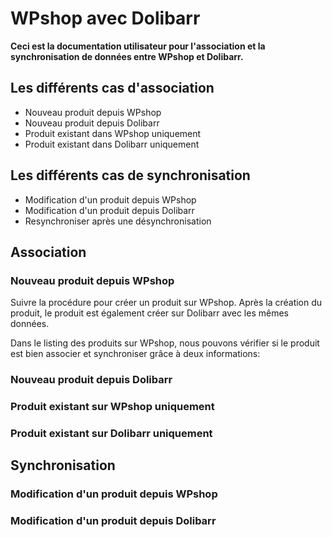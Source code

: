 
# WPshop avec Dolibarr

**Ceci est la documentation utilisateur pour l'association et la synchronisation de données entre WPshop et Dolibarr.**

## Les différents cas d'association

* Nouveau produit depuis WPshop
* Nouveau produit depuis Dolibarr
* Produit existant dans WPshop uniquement
* Produit existant dans Dolibarr uniquement

## Les différents cas de synchronisation

* Modification d'un produit depuis WPshop
* Modification d'un produit depuis Dolibarr
* Resynchroniser après une désynchronisation

## Association

### Nouveau produit depuis WPshop

Suivre la procédure pour créer un produit sur WPshop.
Après la création du produit, le produit est également créer sur Dolibarr avec les mêmes données.

Dans le listing des produits sur WPshop, nous pouvons vérifier si le produit est bien associer et synchroniser grâce à deux informations:



### Nouveau produit depuis Dolibarr

### Produit existant sur WPshop uniquement

### Produit existant sur Dolibarr uniquement

## Synchronisation

### Modification d'un produit depuis WPshop

### Modification d'un produit depuis Dolibarr
